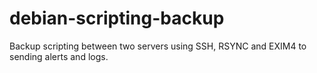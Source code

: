 # debian-scripting-backup
Backup scripting between two servers using SSH, RSYNC and EXIM4 to sending alerts and logs.
